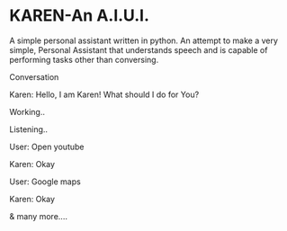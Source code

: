 # KAREN-An A.I.U.I.
A simple personal assistant written in python.
An attempt to make a very simple, Personal Assistant that understands speech and is capable of performing tasks other than conversing.

 Conversation
 
 Karen: Hello, I am Karen! What should I do for You?
 
 Working..
 
 Listening..
 
 User: Open youtube
 
 Karen: Okay
 
 User: Google maps
 
 Karen: Okay
 
  & many more....
